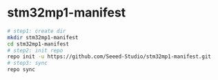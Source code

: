 # stm32mp1-manifest

```bash
# step1: create dir
mkdir stm32mp1-manifest
cd stm32mp1-manifest
# step2: init repo
repo init -u https://github.com/Seeed-Studio/stm32mp1-manifest.git
# step3: sync
repo sync
```
